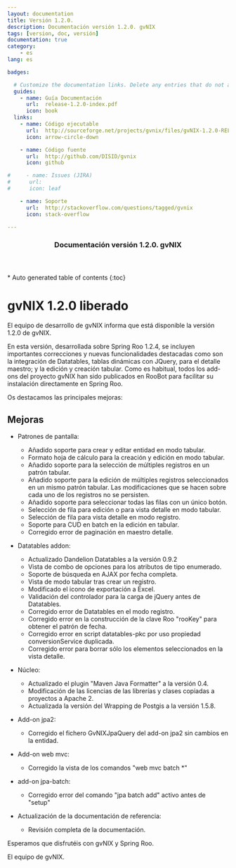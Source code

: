 ```yaml
---
layout: documentation
title: Versión 1.2.0.
description: Documentación versión 1.2.0. gvNIX
tags: [version, doc, versión]
documentation: true
category:
    - es
lang: es

badges:

  # Customize the documentation links. Delete any entries that do not apply.
  guides:
    - name: Guía Documentación
      url:  release-1.2.0-index.pdf
      icon: book
  links:
    - name: Código ejecutable
      url:  http://sourceforge.net/projects/gvnix/files/gvNIX-1.2.0-RELEASE.zip/download
      icon: arrow-circle-down

    - name: Código fuente
      url:  http://github.com/DISID/gvnix
      icon: github

#     - name: Issues (JIRA)
#      url:
#      icon: leaf

    - name: Soporte
      url:  http://stackoverflow.com/questions/tagged/gvnix
      icon: stack-overflow

---
```


<section id="table-of-contents" class="toc">
  <header>
    <h3>Documentación versión 1.2.0. gvNIX</h3>
  </header>
<div id="drawer" markdown="1">
*  Auto generated table of contents
{:toc}
</div>
</section><!-- /#table-of-contents -->

# gvNIX 1.2.0 liberado

El equipo de desarrollo de gvNIX informa que está disponible la versión 1.2.0 de gvNIX.

En esta versión, desarrollada sobre Spring Roo 1.2.4, se incluyen importantes correcciones y nuevas funcionalidades destacadas como son la integración de Datatables, tablas dinámicas con JQuery, para el detalle maestro; y la edición y creación tabular.
Como es habitual, todos los add-ons del proyecto gvNIX han sido publicados en RooBot para facilitar su instalación directamente en Spring Roo.

Os destacamos las principales mejoras:

## Mejoras


* Patrones de pantalla:

  * Añadido soporte para crear y editar entidad en modo tabular.
  * Formato hoja de cálculo para la creación y edición en modo tabular.
  * Añadido soporte para la selección de múltiples registros en un patrón tabular.
  * Añadido soporte para la edición de múltiples registros seleccionados en un mismo patrón tabular. Las modificaciones que se hacen sobre cada uno de los registros no se persisten.
  * Añadido soporte para seleccionar todas las filas con un único botón.
  * Selección de fila para edición o para vista detalle en modo tabular.
  * Selección de fila para vista detalle en modo registro.
  * Soporte para CUD en batch en la edición en tabular.
  * Corregido error de paginación en maestro detalle.

* Datatables addon:

  * Actualizado Dandelion Datatables a la versión 0.9.2
  * Vista de combo de opciones para los atributos de tipo enumerado.
  * Soporte de búsqueda en AJAX por fecha completa.
  * Vista de modo tabular tras crear un registro.
  * Modificado el icono de exportación a Excel.
  * Validación del controlador para la carga de jQuery antes de Datatables.
  * Corregido error de Datatables en el modo registro.
  * Corregido error en la construcción de la clave Roo "rooKey" para obtener el patrón de fecha.
  * Corregido error en script datatables-pkc por uso propiedad conversionService duplicada.
  * Corregido error para borrar sólo los elementos seleccionados en la vista detalle.

* Núcleo:

  * Actualizado el plugin "Maven Java Formatter" a la versión 0.4.
  * Modificación de las licencias de las librerías y clases copiadas a proyectos a Apache 2.
  * Actualizada la versión del Wrapping de Postgis a la versión 1.5.8.

* Add-on jpa2:

  * Corregido el fichero GvNIXJpaQuery del add-on jpa2 sin cambios en la entidad.

* Add-on web mvc:

  * Corregido la vista de los comandos "web mvc batch *"

* add-on jpa-batch:

  * Corregido error del comando "jpa batch add" activo antes de "setup"

* Actualización de la documentación  de referencia:

  * Revisión completa de la documentación.


Esperamos que disfrutéis con gvNIX y Spring Roo.

El equipo de gvNIX.